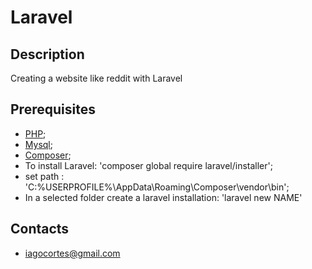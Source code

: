 # Laravel

## Description
Creating a website like reddit with Laravel

## Prerequisites
* [PHP](https://www.php.net/downloads.php);
* [Mysql](https://dev.mysql.com/downloads/mysql/);
* [Composer](https://getcomposer.org/download/);
* To install Laravel: 'composer global require laravel/installer';
* set path : 'C:\%USERPROFILE%\AppData\Roaming\Composer\vendor\bin';
* In a selected folder create a laravel installation: 'laravel new NAME'

## Contacts
* iagocortes@gmail.com
